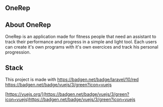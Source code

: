## OneRep 


## About OneRep
OneRep is an application made for fitness people that need an assistant to track their performance and progress in a simple and light tool. 
Each users can create it's own programs with it's own exercices and track his personal progression.

## Stack
This project is made with 
https://badgen.net/badge/laravel/10/red
https://badgen.net/badge/vuejs/3/green?icon=vuejs

[https://vuejs.org/](https://badgen.net/badge/vuejs/3/green?icon=vuejs)https://badgen.net/badge/vuejs/3/green?icon=vuejs
